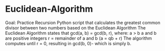 ﻿# Euclidean-Algorithm
Goal: Practice Recursion
Python script that calculates the greatest common divisor between two numbers based on the Euclidean Algorithm
The Euclidean Algorithm states that gcd(a, b) = gcd(b, r), where:
 a > b
 a and b are positive integers
 r = remainder of a and b (a = qb + r)
The algorithm computes until r = 0, resulting in gcd(b, 0)- which is simply b. 
 

 
